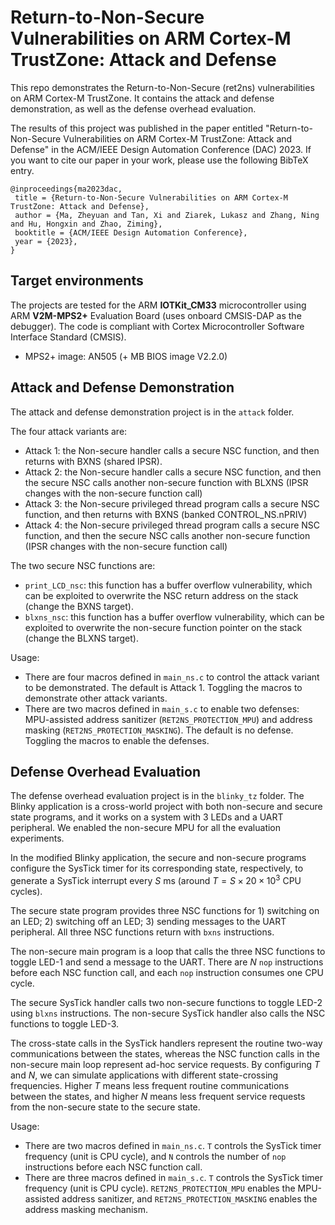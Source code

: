 Return-to-Non-Secure Vulnerabilities on ARM Cortex-M TrustZone: Attack and Defense
========================

This repo demonstrates the Return-to-Non-Secure (ret2ns) vulnerabilities on ARM Cortex-M TrustZone. It contains the attack and defense demonstration, as well as the defense overhead evaluation.

The results of this project was published in the paper entitled "Return-to-Non-Secure Vulnerabilities on ARM Cortex-M TrustZone: Attack and Defense" in the ACM/IEEE Design Automation Conference (DAC) 2023. If you want to cite our paper in your work, please use the following BibTeX entry.

```
@inproceedings{ma2023dac,
 title = {Return-to-Non-Secure Vulnerabilities on ARM Cortex-M TrustZone: Attack and Defense},
 author = {Ma, Zheyuan and Tan, Xi and Ziarek, Lukasz and Zhang, Ning and Hu, Hongxin and Zhao, Ziming},
 booktitle = {ACM/IEEE Design Automation Conference},
 year = {2023},
}

```

Target environments
------------------

The projects are tested for the ARM **IOTKit_CM33** microcontroller using ARM **V2M-MPS2+** Evaluation Board (uses onboard CMSIS-DAP as the debugger). The code is compliant with Cortex Microcontroller Software Interface Standard (CMSIS).
- MPS2+ image: AN505 (+ MB BIOS image V2.2.0)

Attack and Defense Demonstration
---------------------
The attack and defense demonstration project is in the `attack` folder.

The four attack variants are:
- Attack 1: the Non-secure handler calls a secure NSC function, and then returns with BXNS (shared IPSR).
- Attack 2: the Non-secure handler calls a secure NSC function, and then the secure NSC calls another non-secure function with BLXNS (IPSR changes with the non-secure function call)
- Attack 3: the Non-secure privileged thread program calls a secure NSC function, and then returns with BXNS (banked CONTROL_NS.nPRIV)
- Attack 4: the Non-secure privileged thread program calls a secure NSC function, and then the secure NSC calls another non-secure function (IPSR changes with the non-secure function call)

The two secure NSC functions are:
- `print_LCD_nsc`: this function has a buffer overflow vulnerability, which can be exploited to overwrite the NSC return address on the stack (change the BXNS target).
- `blxns_nsc`: this function has a buffer overflow vulnerability, which can be exploited to overwrite the non-secure function pointer on the stack (change the BLXNS target).

Usage:
- There are four macros defined in `main_ns.c` to control the attack variant to be demonstrated. The default is Attack 1. Toggling the macros to demonstrate other attack variants.
- There are two macros defined in `main_s.c` to enable two defenses: MPU-assisted address sanitizer (`RET2NS_PROTECTION_MPU`) and address masking (`RET2NS_PROTECTION_MASKING`). The default is no defense. Toggling the macros to enable the defenses.

Defense Overhead Evaluation
---------------------
The defense overhead evaluation project is in the `blinky_tz` folder. The Blinky application is a cross-world project with both non-secure and secure state programs, and it works on a system with 3 LEDs and a UART peripheral.
We enabled the non-secure MPU for all the evaluation experiments.

In the modified Blinky application, the secure and non-secure programs configure the SysTick timer for its corresponding state, respectively, to generate a SysTick interrupt every $S$ ms (around $T = S \times 20 \times 10^3$ CPU cycles).

The secure state program provides three NSC functions for 1) switching on an LED; 2) switching off an LED; 3) sending messages to the UART peripheral.
All three NSC functions return with `bxns` instructions.

The non-secure main program is a loop that calls the three NSC functions to toggle LED-1 and send a message to the UART. 
There are $N$ `nop` instructions before each NSC function call, and each `nop` instruction consumes one CPU cycle.

The secure SysTick handler calls two non-secure functions to toggle LED-2 using `blxns` instructions.
The non-secure SysTick handler also calls the NSC functions to toggle LED-3.

The cross-state calls in the SysTick handlers represent the routine two-way communications between the states, 
whereas the NSC function calls in the non-secure main loop represent ad-hoc service requests.
By configuring $T$ and $N$, we can simulate applications with different state-crossing frequencies.
Higher $T$ means less frequent routine communications between the states, and higher $N$ means less frequent service requests from the non-secure state to the secure state.

Usage:
- There are two macros defined in `main_ns.c`. `T` controls the SysTick timer frequency (unit is CPU cycle), and `N` controls the number of `nop` instructions before each NSC function call.
- There are three macros defined in `main_s.c`. `T` controls the SysTick timer frequency (unit is CPU cycle). `RET2NS_PROTECTION_MPU` enables the MPU-assisted address sanitizer, and `RET2NS_PROTECTION_MASKING` enables the address masking mechanism.